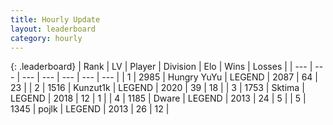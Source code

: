 ```yaml
---
title: Hourly Update
layout: leaderboard
category: hourly
---
```


{: .leaderboard}
| Rank | LV | Player | Division | Elo | Wins | Losses |
| --- | --- | --- | --- | --- | --- | --- |
| <span data-change="0">1</span> | 2985 | <span title="ID: 164871">Hungry YuYu</span> | LEGEND | <span data-change="-5">2087</span> | <span data-change="2">64</span> | <span data-change="1">23</span> |
| <span data-change="0">2</span> | 1516 | <span title="ID: 392407">Kunzut1k</span> | LEGEND | <span data-change="0">2020</span> | <span data-change="0">39</span> | <span data-change="0">18</span> |
| <span data-change="0">3</span> | 1753 | <span title="ID: 353063">Sktima</span> | LEGEND | <span data-change="0">2018</span> | <span data-change="0">12</span> | <span data-change="0">1</span> |
| <span data-change="0">4</span> | 1185 | <span title="ID: 241890">Dware</span> | LEGEND | <span data-change="0">2013</span> | <span data-change="0">24</span> | <span data-change="0">5</span> |
| <span data-change="0">5</span> | 1345 | <span title="ID: 4783">pojlk</span> | LEGEND | <span data-change="0">2013</span> | <span data-change="0">26</span> | <span data-change="0">12</span> |